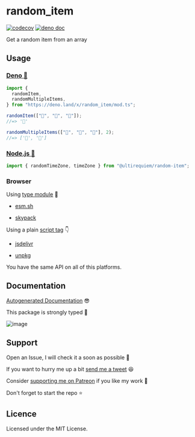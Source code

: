 # random_item

[![codecov](https://codecov.io/gh/ultirequiem/random_item/branch/main/graph/badge.svg)](https://codecov.io/gh/ultirequiem/random_item)
[![deno doc](https://doc.deno.land/badge.svg)](https://doc.deno.land/https/deno.land/x/random_item/mod.ts)

Get a random item from an array

## Usage

### [Deno 🚀](https://deno.land/x/random_item)

```typescript
import {
  randomItem,
  randomMultipleItems,
} from "https://deno.land/x/random_item/mod.ts";

randomItem(["🐴", "🦄", "🌈"]);
//=> '🦄'

randomMultipleItems(["🐴", "🦄", "🌈"], 2);
//=> ['🌈', '🦄']
```

### [Node.js 🐢](https://www.npmjs.com/package/@ultirequiem/random-item)

```ts
import { randomTimeZone, timeZone } from "@ultirequiem/random-item";
```

### Browser

Using
[type module](https://developer.mozilla.org/en-US/docs/Web/JavaScript/Guide/Modules)
🍱

- [esm.sh](https://esm.sh/@ultirequiem/random-item)

- [skypack](https://cdn.skypack.dev/@ultirequiem/random-item)

Using a plain
[script tag](https://developer.mozilla.org/en-US/docs/Web/HTML/Element/script) 👇

- [jsdelivr](https://cdn.jsdelivr.net/npm/@ultirequiem/random-item)

- [unpkg](https://unpkg.com/@ultirequiem/random-item)

You have the same API on all of this platforms.

## Documentation

[Autogenerated Documentation](https://doc.deno.land/https://deno.land/x/random_item/mod.ts)
😎

This package is strongly typed 💪

![image](https://user-images.githubusercontent.com/71897736/161385204-73d1564c-26fa-41f1-a992-c2f6731bf9ee.png)

## Support

Open an Issue, I will check it a soon as possible 👀

If you want to hurry me up a bit
[send me a tweet](https://twitter.com/intent/tweet?text=%40UltiRequiem%20) 😆

Consider [supporting me on Patreon](https://patreon.com/UltiRequiem) if you like
my work 🚀

Don't forget to start the repo ⭐

## Licence

Licensed under the MIT License.
